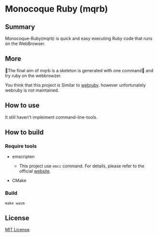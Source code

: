 Monocoque Ruby (mqrb)
=============

## Summary

Monocoque-Ruby(mqrb) is quick and easy executing Ruby code that runs on the WebBrowser.


## More

The final aim of mqrb is a skeleton is generated with one command and try ruby on the webbrowzer.

You think that this project is Similar to [webruby](https://github.com/xxuejie/webruby).
however unfortunately webruby is not maintained.


## How to use

It still haven't impleiment command-line-tools.


## How to build

### Require tools

 - emscripten
   - This project use `emcc` command. For details, please refer to the official [website](https://kripken.github.io/emscripten-site/docs/getting_started/downloads.html).

 - CMake

### Build

`make wasm`


## License

[MIT License](MITL).
